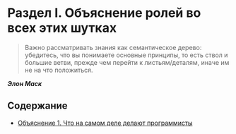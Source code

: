 # Раздел I. Объяснение ролей во всех этих шутках

> Важно рассматривать знания как семантическое дерево: убедитесь, что вы понимаете основные принципы, то есть ствол и большие ветви, прежде чем перейти к листьям/деталям, иначе им не на что положиться.

***Элон Маск***

## Содержание
* [Объяснение 1. Что на самом деле делают программисты](Explanation-1.md)